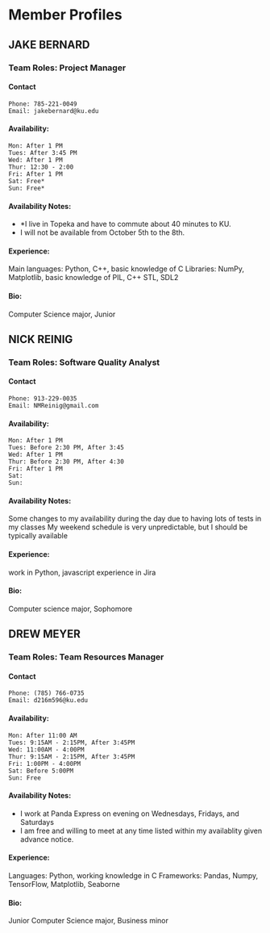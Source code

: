 # Member Profiles

<!--
TEMPLATE
## MEMBER NAME
### Team Roles: <Roles>
#### Contact
	Phone:
	Email:
#### Availability:
	Mon:
	Tues:
	Wed:
	Thur:
	Fri:
	Sat:
	Sun:
#### Availability Notes:
  - <Notes on availability>
  - <Notes on availability>
#### Experience:
  <your areas of expertise>
#### Bio:
  <very short bio -- year, major, etc>
END TEMPLATE -->

## JAKE BERNARD
### Team Roles: Project Manager
#### Contact
	Phone: 785-221-0049
	Email: jakebernard@ku.edu
#### Availability:
	Mon: After 1 PM
	Tues: After 3:45 PM
	Wed: After 1 PM
	Thur: 12:30 - 2:00
	Fri: After 1 PM
	Sat: Free*
	Sun: Free*
#### Availability Notes:
  - *I live in Topeka and have to commute about 40 minutes to KU.
  - I will not be available from October 5th to the 8th.
#### Experience:
  Main languages: Python, C++, basic knowledge of C
  Libraries: NumPy, Matplotlib, basic knowledge of PIL, C++ STL, SDL2
#### Bio:
  Computer Science major, Junior 

## NICK REINIG
### Team Roles: Software Quality Analyst
#### Contact
	Phone: 913-229-0035
	Email: NMReinig@gmail.com
#### Availability:
	Mon: After 1 PM
	Tues: Before 2:30 PM, After 3:45
	Wed: After 1 PM
	Thur: Before 2:30 PM, After 4:30
	Fri: After 1 PM
	Sat:
	Sun:
#### Availability Notes:
  Some changes to my availability during the day due to having lots of tests in my classes
  My weekend schedule is very unpredictable, but I should be typically available
#### Experience:
  work in Python, javascript
  experience in Jira
#### Bio:
  Computer science major, Sophomore

## DREW MEYER
### Team Roles: Team Resources Manager
#### Contact
	Phone: (785) 766-0735
	Email: d216m596@ku.edu
#### Availability:
	Mon: After 11:00 AM
	Tues: 9:15AM - 2:15PM, After 3:45PM
	Wed: 11:00AM - 4:00PM
	Thur: 9:15AM - 2:15PM, After 3:45PM
	Fri: 1:00PM - 4:00PM
	Sat: Before 5:00PM
	Sun: Free
#### Availability Notes:
  - I work at Panda Express on evening on Wednesdays, Fridays, and Saturdays
  - I am free and willing to meet at any time listed within my availablity given advance notice.
#### Experience:
  Languages: Python, working knowledge in C
  Frameworks: Pandas, Numpy, TensorFlow, Matplotlib, Seaborne
#### Bio:
  Junior Computer Science major, Business minor
